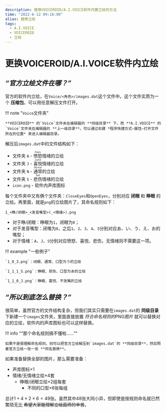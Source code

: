 ```yaml
---
description: 替换VOICEROID/A.I.VOICE软件内置立绘的方法
time: "2022-6-12 09:16:00"
alias: 替换立绘
tags:
  - A.I.VOICE
  - VOICEROID
  - 立绘
---
```


# 更换VOICEROID/A.I.VOICE软件内立绘

## ***“官方立绘文件在哪？”***

官方的软件内立绘，在`Voice/<角色>/images.dat`这个文件中。这个文件实质为一个 **压缩包**，可以用任意解压文件打开。

!!! note "`Voice`文件夹"

    **VOICEROID** 的`Voice`文件夹在编辑器的 **同级目录** 下，而 **A.I.VOICE** 的`Voice`文件夹在编辑器的 **上一级目录**。可以通过右键 *程序快捷方式—属性—打开文件所在的位置* 来进入编辑器目录。

解压后`images.dat`中的文件结构如下：

* 文件夹 `A` - <ruby>愤怒<rt>Angry</rt></ruby>情绪的立绘
* 文件夹 `J` - <ruby>喜悦<rt>Joyful</rt></ruby>情绪的立绘
* 文件夹 `N` - <ruby>通常<rt>Normal</rt></ruby>的立绘
* 文件夹 `S` - <ruby>悲伤<rt>Sad</rt></ruby>情绪的立绘
* `icon.png` - 软件内声库图标

每个文件夹中又有俩个文件夹：`CloseEyes`和`OpenEyes`，分别对应 **闭眼** 和 **睁眼** 的立绘。再里面，就是`png`的立绘图片了，其命名规则如下：

`1_<睁/闭眼>_<发音嘴型>(_<情绪>).png`

* 对于睁/闭眼：睁眼为`1`，闭眼为`0`；
* 对于发音嘴型：闭嘴为`0`，之后`1`、`2`、`3`、`4`、`5`分别对应あ、い、う、え、お的嘴型；
* 对于情绪：`A`、`J`、`S`分别对应愤怒、喜悦、悲伤，无情绪则不需要这一项。

!!! example "一些例子"

    `1_0_3.png`：闭眼、通常、口型为う的立绘

    `1_1_1_S.png`：睁眼、悲伤、口型为あ的立绘

    `1_1_0_J.png`：睁眼、喜悦、不张嘴的立绘

## ***“所以到底怎么替换？”***

很简单，虽然官方的文件结构复杂，但我们其实只需要在`images.dat`的 **同级目录** 下新建一个`images`文件夹，里面直接放置 *符合命名规则的PNG图片* 就可以替换对应的立绘，软件内的声库图标也可以这样替换。

!!! info "“那个命名规则搞不懂啦……”"

    如果不是很理解命名规则，则可以把官方立绘解压到`images.dat`的 **同级目录**，然后照着官方立绘一张一张 **同名替换**。

如果准备替换全部的图片，那么需要准备：

* 声库图标$\times1$
* 情绪/无情绪立绘$\times4$套
    * 睁眼/闭眼立绘$\times2$组每套
        * 不同的口型$\times6$张每组

总计$1+4\times2\times6=49$张。虽然其中$48$张大同小异，但即使是按规则命名就已然繁琐无比 ~~希望大家能理解立绘画师的辛苦~~。

